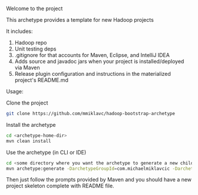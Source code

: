 Welcome to the project

This archetype provides a template for new Hadoop projects

It includes:

1. Hadoop repo
1. Unit testing deps
1. .gitignore for that accounts for Maven, Eclipse, and IntelliJ IDEA
1. Adds source and javadoc jars when your project is installed/deployed via Maven
1. Release plugin configuration and instructions in the materialized project's README.md

Usage:

Clone the project
```bash
git clone https://github.com/mmiklavc/hadoop-bootstrap-archetype
```

Install the archetype
```bash
cd <archetype-home-dir>
mvn clean install
```

Use the archetype (in CLI or IDE)
```bash
cd <some directory where you want the archetype to generate a new child folder for your project>
mvn archetype:generate -DarchetypeGroupId=com.michaelmiklavcic -DarchetypeArtifactId=hadoop-bootstrap-archetype -DarchetypeVersion=1.0-SNAPSHOT
```

Then just follow the prompts provided by Maven and you should have a new project skeleton complete with README file.

